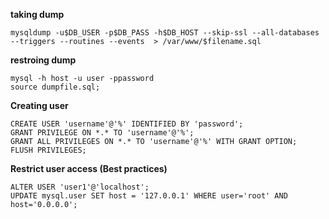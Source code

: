 __taking dump__

    mysqldump -u$DB_USER -p$DB_PASS -h$DB_HOST --skip-ssl --all-databases --triggers --routines --events  > /var/www/$filename.sql

__restroing dump__

    mysql -h host -u user -ppassword
    source dumpfile.sql;

__Creating user__

    CREATE USER 'username'@'%' IDENTIFIED BY 'password';
    GRANT PRIVILEGE ON *.* TO 'username'@'%';
    GRANT ALL PRIVILEGES ON *.* TO 'username'@'%' WITH GRANT OPTION;
    FLUSH PRIVILEGES;

__Restrict user access (Best practices)__

    ALTER USER 'user1'@'localhost';
    UPDATE mysql.user SET host = '127.0.0.1' WHERE user='root' AND host='0.0.0.0';
